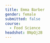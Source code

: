 ```yaml
---
title: Emma Barber
gender: female
submitted: false
course:
  - Food Science
headshot: BNpQj2B
---
```

